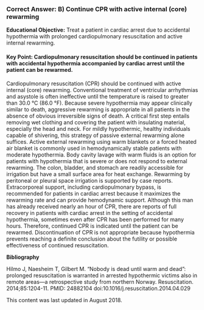 
### Correct Answer: B) Continue CPR with active internal (core) rewarming 

**Educational Objective:** Treat a patient in cardiac arrest due to accidental hypothermia with prolonged cardiopulmonary resuscitation and active internal rewarming.

#### **Key Point:** Cardiopulmonary resuscitation should be continued in patients with accidental hypothermia accompanied by cardiac arrest until the patient can be rewarmed.

Cardiopulmonary resuscitation (CPR) should be continued with active internal (core) rewarming. Conventional treatment of ventricular arrhythmias and asystole is often ineffective until the temperature is raised to greater than 30.0 °C (86.0 °F). Because severe hypothermia may appear clinically similar to death, aggressive rewarming is appropriate in all patients in the absence of obvious irreversible signs of death. A critical first step entails removing wet clothing and covering the patient with insulating material, especially the head and neck. For mildly hypothermic, healthy individuals capable of shivering, this strategy of passive external rewarming alone suffices. Active external rewarming using warm blankets or a forced heated air blanket is commonly used in hemodynamically stable patients with moderate hypothermia. Body cavity lavage with warm fluids is an option for patients with hypothermia that is severe or does not respond to external rewarming. The colon, bladder, and stomach are readily accessible for irrigation but have a small surface area for heat exchange. Rewarming by peritoneal or pleural space irrigation is supported by case reports. Extracorporeal support, including cardiopulmonary bypass, is recommended for patients in cardiac arrest because it maximizes the rewarming rate and can provide hemodynamic support.
Although this man has already received nearly an hour of CPR, there are reports of full recovery in patients with cardiac arrest in the setting of accidental hypothermia, sometimes even after CPR has been performed for many hours. Therefore, continued CPR is indicated until the patient can be rewarmed. Discontinuation of CPR is not appropriate because hypothermia prevents reaching a definite conclusion about the futility or possible effectiveness of continued resuscitation.

**Bibliography**

Hilmo J, Naesheim T, Gilbert M. “Nobody is dead until warm and dead”: prolonged resuscitation is warranted in arrested hypothermic victims also in remote areas—a retrospective study from northern Norway. Resuscitation. 2014;85:1204-11. PMID: 24882104 doi:10.1016/j.resuscitation.2014.04.029

This content was last updated in August 2018.
